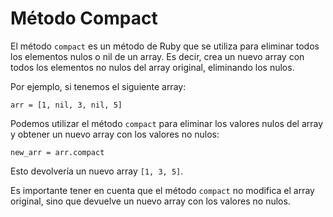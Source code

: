 # Método Compact

El método `compact` es un método de Ruby que se utiliza para eliminar todos los elementos nulos o nil de un array. Es decir, crea un nuevo array con todos los elementos no nulos del array original, eliminando los nulos.

Por ejemplo, si tenemos el siguiente array:

```
arr = [1, nil, 3, nil, 5]
```

Podemos utilizar el método `compact` para eliminar los valores nulos del array y obtener un nuevo array con los valores no nulos:

```
new_arr = arr.compact
```

Esto devolvería un nuevo array `[1, 3, 5]`.

Es importante tener en cuenta que el método `compact` no modifica el array original, sino que devuelve un nuevo array con los valores no nulos.